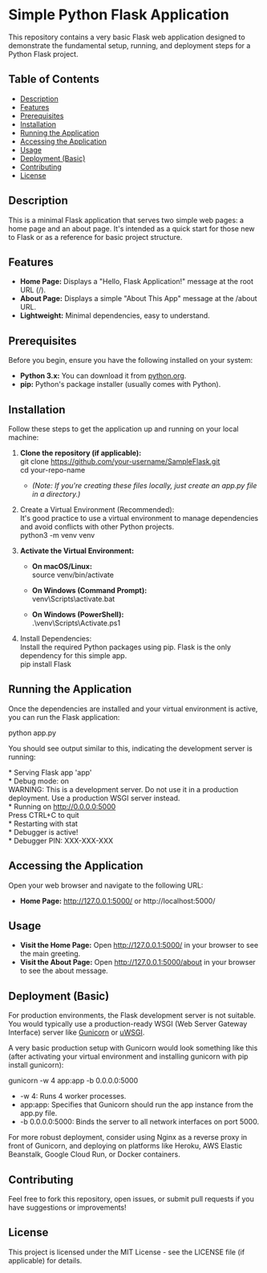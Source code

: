 # **Simple Python Flask Application**

This repository contains a very basic Flask web application designed to demonstrate the fundamental setup, running, and deployment steps for a Python Flask project.

## **Table of Contents**

* [Description](#bookmark=id.fl85xwkw3ggc)  
* [Features](#bookmark=id.bf8e11ypuuf)  
* [Prerequisites](#bookmark=id.jr5tzel9tx7)  
* [Installation](#bookmark=id.874dj0zb0oxz)  
* [Running the Application](#bookmark=id.cbrxtvl89fpq)  
* [Accessing the Application](#bookmark=id.sml1i8r267jb)  
* [Usage](#bookmark=id.9ok8c2lixxyr)  
* [Deployment (Basic)](#bookmark=id.ceu17h4zt8ys)  
* [Contributing](#bookmark=id.bwe1tw2jztyk)  
* [License](#bookmark=id.8v5oz28b0xd0)

## **Description**

This is a minimal Flask application that serves two simple web pages: a home page and an about page. It's intended as a quick start for those new to Flask or as a reference for basic project structure.

## **Features**

* **Home Page:** Displays a "Hello, Flask Application\!" message at the root URL (/).  
* **About Page:** Displays a simple "About This App" message at the /about URL.  
* **Lightweight:** Minimal dependencies, easy to understand.

## **Prerequisites**

Before you begin, ensure you have the following installed on your system:

* **Python 3.x:** You can download it from [python.org](https://www.python.org/).  
* **pip:** Python's package installer (usually comes with Python).

## **Installation**

Follow these steps to get the application up and running on your local machine:

1. **Clone the repository (if applicable):**  
   git clone https://github.com/your-username/SampleFlask.git  
   cd your-repo-name

   * *(Note: If you're creating these files locally, just create an app.py file in a directory.)*  
2. Create a Virtual Environment (Recommended):  
   It's good practice to use a virtual environment to manage dependencies and avoid conflicts with other Python projects.  
   python3 \-m venv venv

3. **Activate the Virtual Environment:**  
   * **On macOS/Linux:**  
     source venv/bin/activate

   * **On Windows (Command Prompt):**  
     venv\\Scripts\\activate.bat

   * **On Windows (PowerShell):**  
     .\\venv\\Scripts\\Activate.ps1

4. Install Dependencies:  
   Install the required Python packages using pip. Flask is the only dependency for this simple app.  
   pip install Flask

## **Running the Application**

Once the dependencies are installed and your virtual environment is active, you can run the Flask application:

python app.py

You should see output similar to this, indicating the development server is running:

 \* Serving Flask app 'app'  
 \* Debug mode: on  
WARNING: This is a development server. Do not use it in a production deployment. Use a production WSGI server instead.  
 \* Running on http://0.0.0.0:5000  
Press CTRL+C to quit  
 \* Restarting with stat  
 \* Debugger is active\!  
 \* Debugger PIN: XXX-XXX-XXX

## **Accessing the Application**

Open your web browser and navigate to the following URL:

* **Home Page:** http://127.0.0.1:5000/ or http://localhost:5000/

## **Usage**

* **Visit the Home Page:** Open http://127.0.0.1:5000/ in your browser to see the main greeting.  
* **Visit the About Page:** Open http://127.0.0.1:5000/about in your browser to see the about message.

## **Deployment (Basic)**

For production environments, the Flask development server is not suitable. You would typically use a production-ready WSGI (Web Server Gateway Interface) server like [Gunicorn](https://gunicorn.org/) or [uWSGI](https://uwsgi-docs.readthedocs.io/en/latest/).

A very basic production setup with Gunicorn would look something like this (after activating your virtual environment and installing gunicorn with pip install gunicorn):

gunicorn \-w 4 app:app \-b 0.0.0.0:5000

* \-w 4: Runs 4 worker processes.  
* app:app: Specifies that Gunicorn should run the app instance from the app.py file.  
* \-b 0.0.0.0:5000: Binds the server to all network interfaces on port 5000\.

For more robust deployment, consider using Nginx as a reverse proxy in front of Gunicorn, and deploying on platforms like Heroku, AWS Elastic Beanstalk, Google Cloud Run, or Docker containers.

## **Contributing**

Feel free to fork this repository, open issues, or submit pull requests if you have suggestions or improvements\!

## **License**

This project is licensed under the MIT License \- see the LICENSE file (if applicable) for details.
